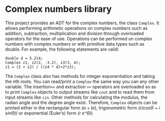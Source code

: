 # Complex numbers library 
 
This project provides an ADT for the complex numbers, the class ```Complex```. It allows performing arithmetic operations on complex numbers such as addition, subtraction, multiplication and division through overloaded operators for the ease of use. Operations can be performed on complex numbers with complex numbers or with primitive data types such as double. For example, the following statements are valid:
```
double d = 5.214;
Complex z1, z2(2, -3.2), z3(3, 4);
z1 = (2 + z2) / ((z4 * d)+2*z3);
```
The ```Complex``` class also has methods for integer exponentiation and taking the *n*th roots. You can read/print a ```Complex``` the same way you can any other variable. The insertion```<<``` and extraction ```>>``` operators are overloaded so as to print ```Complex``` objects to output streams like ```cout``` and to read them from input streams like ```cin```. Other methods for calculating the modulus, the radian angle and the degree angle exist. Therefore, ```Complex``` objects can be printed either in the rectangular form *(a + bi)*, trigonometric form *(r(cosΘ + i sinΘ))* or exponential (Euler’s) form *(r e^Θi)*.
